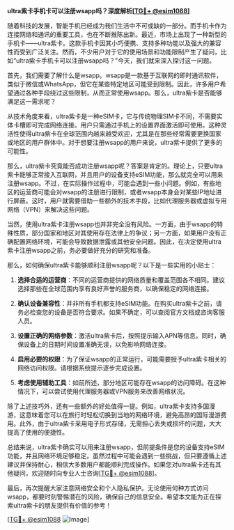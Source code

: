 **ultra紫卡手机卡可以注册wsapp吗？深度解析[[TG💪+ @esim1088](https://t.me/s/esim1088)]**

随着科技的发展，智能手机已经成为我们生活中不可或缺的一部分。而手机卡作为连接网络和通讯的重要工具，也在不断推陈出新。最近，市场上出现了一种新型的手机卡——ultra紫卡。这款手机卡因其小巧便携、支持多种功能以及强大的兼容性而受到广泛关注。然而，不少用户对于它的使用场景和功能限制产生了疑问，比如“ultra紫卡手机卡可以注册wsapp吗？”今天，我们就来深入探讨这一问题。

首先，我们需要了解什么是wsapp。wsapp是一款基于互联网的即时通讯软件，类似于微信或WhatsApp，但它在某些特定地区可能受到限制。因此，许多用户希望通过各种手段绕过这些限制，从而正常使用wsapp。那么，ultra紫卡是否能够满足这一需求呢？

从技术角度来看，ultra紫卡是一种eSIM卡，它与传统物理SIM卡不同，不需要实体卡槽即可完成网络连接。用户只需通过手机上的设置界面激活即可使用。这种灵活性使得ultra紫卡在全球范围内越来越受欢迎，尤其是在那些经常需要更换国家或地区的用户群体中。对于想要注册wsapp的用户来说，ultra紫卡提供了更多的可能性。

那么，ultra紫卡究竟能否成功注册wsapp呢？答案是肯定的。理论上，只要ultra紫卡能够正常接入互联网，并且用户的设备支持eSIM功能，那么就完全可以用来注册wsapp。不过，在实际操作过程中，可能会遇到一些小问题。例如，有些地区的运营商可能会对wsapp的注册进行限制，或者wsapp本身会对某些IP地址进行屏蔽。这时，用户就需要借助一些额外的技术手段，比如代理服务器或虚拟专用网络（VPN）来解决这些问题。

当然，使用ultra紫卡注册wsapp也并非完全没有风险。一方面，由于wsapp的特殊性质，部分国家和地区对其使用存在法律上的争议；另一方面，如果用户没有正确配置网络环境，可能会导致数据泄露或其他安全问题。因此，在决定使用ultra紫卡注册wsapp之前，务必要做好充分的研究和准备。

那么，如何确保ultra紫卡能够顺利注册wsapp呢？以下是一些实用的小贴士：

1. **选择合适的运营商**：不同的运营商提供的网络质量和覆盖范围各不相同。建议选择那些在全球范围内享有良好声誉的服务商，以确保稳定的网络连接。
   
2. **确认设备兼容性**：并非所有手机都支持eSIM功能。在购买ultra紫卡之前，请务必检查您的设备是否符合要求。如果不确定，可以查阅官方文档或咨询客服人员。

3. **设置正确的网络参数**：激活ultra紫卡后，按照提示输入APN等信息。同时，确保设备上的日期时间设置准确无误，以免影响网络连接。

4. **启用必要的权限**：为了保证wsapp的正常运行，可能需要授予ultra紫卡相关的网络访问权限。请根据系统提示逐步完成设置。

5. **考虑使用辅助工具**：如前所述，部分地区可能存在wsapp的访问障碍。在这种情况下，可以尝试使用代理服务器或VPN服务来改善网络状况。

除了上述技巧外，还有一些额外的好处值得一提。例如，ultra紫卡支持多国漫游，这意味着您可以在旅行时轻松切换到当地的网络环境，避免高昂的国际漫游费用。此外，由于ultra紫卡采用电子形式存储，无需担心丢失或损坏的问题，大大提高了使用的便捷性。

总结来说，ultra紫卡确实可以用来注册wsapp，但前提条件是您的设备支持eSIM功能，并且网络环境足够稳定。虽然过程中可能会遇到一些挑战，但只要遵循上述建议并保持耐心，相信大多数用户都能顺利完成操作。如果您对ultra紫卡还有其他疑问，欢迎随时向专业人士咨询[[TG💪+ @esim1088](https://t.me/s/esim1088)]。

最后，再次提醒大家注意网络安全和个人隐私保护。无论使用何种方式访问wsapp，都要时刻警惕潜在的风险，确保自己的信息安全。希望本文能为正在探索ultra紫卡的朋友提供有价值的参考！

[[TG💪+ @esim1088](https://t.me/s/esim1088) ![Image](https://i.postimg.cc/4NQfJmqS/Snipaste-2025-05-13-00-14-12.png)]